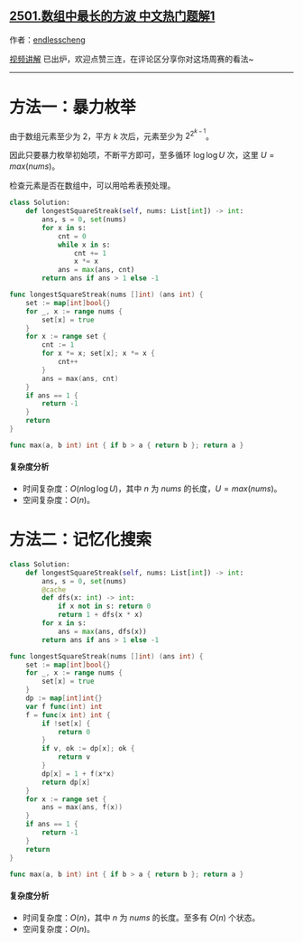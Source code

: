 ## [2501.数组中最长的方波 中文热门题解1](https://leetcode.cn/problems/longest-square-streak-in-an-array/solutions/100000/by-endlesscheng-koht)

作者：[endlesscheng](https://leetcode.cn/u/endlesscheng)

[视频讲解](https://www.bilibili.com/video/BV1QK41167cr/) 已出炉，欢迎点赞三连，在评论区分享你对这场周赛的看法~

---

# 方法一：暴力枚举

由于数组元素至少为 $2$，平方 $k$ 次后，元素至少为 $2^{2^{k-1}}$。

因此只要暴力枚举初始项，不断平方即可，至多循环 $\log\log U$ 次，这里 $U=max(\textit{nums})$。

检查元素是否在数组中，可以用哈希表预处理。

```py [sol1-Python3]
class Solution:
    def longestSquareStreak(self, nums: List[int]) -> int:
        ans, s = 0, set(nums)
        for x in s:
            cnt = 0
            while x in s:
                cnt += 1
                x *= x
            ans = max(ans, cnt)
        return ans if ans > 1 else -1
```

```go [sol1-Go]
func longestSquareStreak(nums []int) (ans int) {
	set := map[int]bool{}
	for _, x := range nums {
		set[x] = true
	}
	for x := range set {
		cnt := 1
		for x *= x; set[x]; x *= x {
			cnt++
		}
		ans = max(ans, cnt)
	}
	if ans == 1 {
		return -1
	}
	return
}

func max(a, b int) int { if b > a { return b }; return a }
```

#### 复杂度分析

- 时间复杂度：$O(n\log\log U)$，其中 $n$ 为 $\textit{nums}$ 的长度，$U=max(\textit{nums})$。
- 空间复杂度：$O(n)$。

# 方法二：记忆化搜索

```py [sol2-Python3]
class Solution:
    def longestSquareStreak(self, nums: List[int]) -> int:
        ans, s = 0, set(nums)
        @cache
        def dfs(x: int) -> int:
            if x not in s: return 0
            return 1 + dfs(x * x)
        for x in s:
            ans = max(ans, dfs(x))
        return ans if ans > 1 else -1
```

```go [sol2-Go]
func longestSquareStreak(nums []int) (ans int) {
	set := map[int]bool{}
	for _, x := range nums {
		set[x] = true
	}
	dp := map[int]int{}
	var f func(int) int
	f = func(x int) int {
		if !set[x] {
			return 0
		}
		if v, ok := dp[x]; ok {
			return v
		}
		dp[x] = 1 + f(x*x)
		return dp[x]
	}
	for x := range set {
		ans = max(ans, f(x))
	}
	if ans == 1 {
		return -1
	}
	return
}

func max(a, b int) int { if b > a { return b }; return a }
```

#### 复杂度分析

- 时间复杂度：$O(n)$，其中 $n$ 为 $\textit{nums}$ 的长度。至多有 $O(n)$ 个状态。
- 空间复杂度：$O(n)$。
